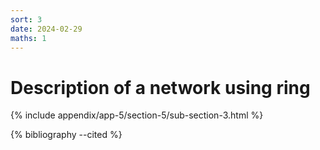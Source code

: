 ```yaml
---
sort: 3
date: 2024-02-29
maths: 1
---
```


# Description of a network using ring

{% include appendix/app-5/section-5/sub-section-3.html %}

{% bibliography --cited %}

